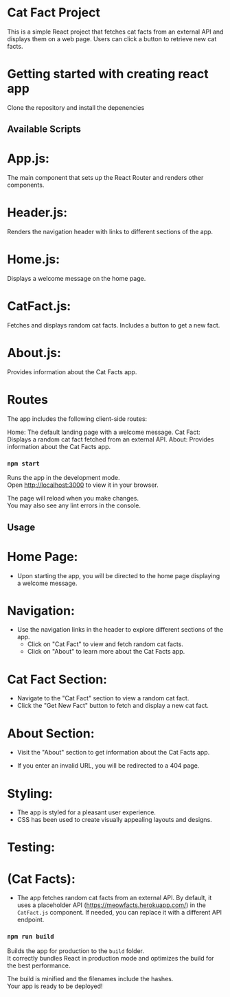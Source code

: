 # Cat Fact Project
This is a simple React project that fetches cat facts from an external API and displays them on a web page. Users can click a button to retrieve new cat facts.

# Getting started with creating react app

Clone the repository and install the depenencies

## Available Scripts

 # App.js: 

   The main component that sets up the React Router and renders other components.

 # Header.js:

   Renders the navigation header with links to different sections of the app.

 # Home.js: 

   Displays a welcome message on the home page.

# CatFact.js:

  Fetches and displays random cat facts. Includes a button to get a new fact.

 # About.js: 

  Provides information about the Cat Facts app.

 # Routes
The app includes the following client-side routes:

Home: The default landing page with a welcome message.
Cat Fact: Displays a random cat fact fetched from an external API.
About: Provides information about the Cat Facts app.

### `npm start`

Runs the app in the development mode.\
Open [http://localhost:3000](http://localhost:3000) to view it in your browser.

The page will reload when you make changes.\
You may also see any lint errors in the console.

## Usage

 # Home Page:
   - Upon starting the app, you will be directed to the home page displaying a welcome message.

 # Navigation:
   - Use the navigation links in the header to explore different sections of the app.
     - Click on "Cat Fact" to view and fetch random cat facts.
     - Click on "About" to learn more about the Cat Facts app.

 # Cat Fact Section:
   - Navigate to the "Cat Fact" section to view a random cat fact.
   - Click the "Get New Fact" button to fetch and display a new cat fact.

# About Section:
   - Visit the "About" section to get information about the Cat Facts app.

 
   - If you enter an invalid URL, you will be redirected to a 404 page.

# Styling:
   - The app is styled for a pleasant user experience. 
   - CSS has been used to create visually appealing layouts and designs.
   
# Testing:
 # (Cat Facts):
   - The app fetches random cat facts from an external API. By default, it uses a placeholder API (https://meowfacts.herokuapp.com/) in the `CatFact.js` component. If needed, you can replace it with a different API endpoint.

 

### `npm run build`

Builds the app for production to the `build` folder.\
It correctly bundles React in production mode and optimizes the build for the best performance.

The build is minified and the filenames include the hashes.\
Your app is ready to be deployed!



